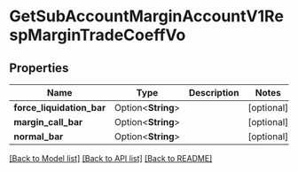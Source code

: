 # GetSubAccountMarginAccountV1RespMarginTradeCoeffVo

## Properties

Name | Type | Description | Notes
------------ | ------------- | ------------- | -------------
**force_liquidation_bar** | Option<**String**> |  | [optional]
**margin_call_bar** | Option<**String**> |  | [optional]
**normal_bar** | Option<**String**> |  | [optional]

[[Back to Model list]](../README.md#documentation-for-models) [[Back to API list]](../README.md#documentation-for-api-endpoints) [[Back to README]](../README.md)


